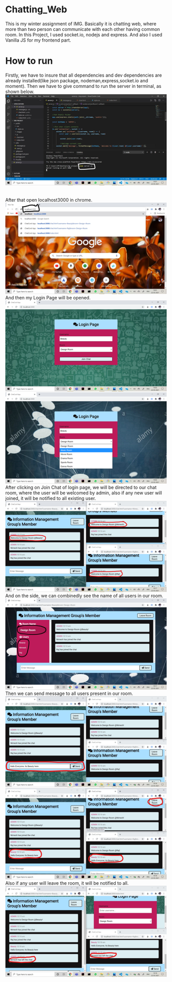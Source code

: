 # Chatting_Web
This is my winter assignment of IMG. Basically it is chatting web, where more than two person can communicate with each other having common room. In this Project,
I used socket.io, nodejs and express. And also I used Vanilla JS for my frontend part.
# How to run
Firstly, we have to insure that all dependencies and dev dependencies are already installed(like json package, nodeman,express,socket.io and moment).
Then we have to give command to run the server in terminal, as shown below.
![Screenshot](https://github.com/Beauty-Raj/Chatting_Web/blob/main/public/images/Screenshot%20(53)_LI.jpg)<br><br><br>
After that open localhost3000 in chrome.
![Screenshot](https://github.com/Beauty-Raj/Chatting_Web/blob/main/public/images/Screenshot%20(54)_LI.jpg)<br>
And then my Login Page will be opened.
![Screeshot](https://github.com/Beauty-Raj/Chatting_Web/blob/main/public/images/Screenshot%20(55).png)
![Screenshot](https://github.com/Beauty-Raj/Chatting_Web/blob/main/public/images/Screenshot%20(56).png)<br>
After clicking on Join Chat of login page, we will be directed to our chat room, where the user will be welcomed by admin, also if any new user will joined, it will be notified to all existing user.
![Screenshot](https://github.com/Beauty-Raj/Chatting_Web/blob/main/public/images/Screenshot%20(59)_LI.jpg)<br>
And on the side, we can combinedly see the name of all users in our room.
![Screenshot](https://github.com/Beauty-Raj/Chatting_Web/blob/main/public/images/Screenshot%20(60)_LI.jpg)<br>
Then we can send message to all users present in our room.
![Screenshot](https://github.com/Beauty-Raj/Chatting_Web/blob/main/public/images/Screenshot%20(61)_LI.jpg)<br>
![Screenshot](https://github.com/Beauty-Raj/Chatting_Web/blob/main/public/images/Screenshot%20(62)_LI.jpg)<br>
Also if any user will leave the room, it will be notified to all.
![Screenshot](https://github.com/Beauty-Raj/Chatting_Web/blob/main/public/images/Screenshot%20(63)_LI.jpg)
